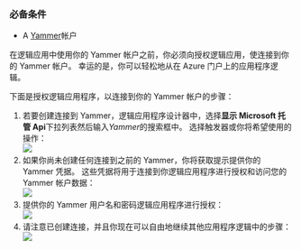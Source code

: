### <a name="prerequisites"></a>必备条件
* A [Yammer](https://www.yammer.com/)帐户 

在逻辑应用中使用你的 Yammer 帐户之前，你必须向授权逻辑应用，使连接到你的 Yammer 帐户。 幸运的是，你可以轻松地从在 Azure 门户上的应用程序逻辑。 

下面是授权逻辑应用程序，以连接到你的 Yammer 帐户的步骤：

1. 若要创建连接到 Yammer，逻辑应用程序设计器中，选择**显示 Microsoft 托管 Api**下拉列表然后输入*Yammer*的搜索框中。 选择触发器或你将希望使用的操作：  
   ![](./media/connectors-create-api-yammer/yammer-1.png)
2. 如果你尚未创建任何连接到之前的 Yammer，你将获取提示提供你的 Yammer 凭据。 这些凭据将用于连接到你逻辑应用程序进行授权和访问您的 Yammer 帐户数据：  
   ![](./media/connectors-create-api-yammer/yammer-2.png)
3. 提供你的 Yammer 用户名和密码逻辑应用程序进行授权：  
   ![](./media/connectors-create-api-yammer/yammer-3.png)   
4. 请注意已创建连接，并且你现在可以自由地继续其他应用程序逻辑中的步骤：  
   ![](./media/connectors-create-api-yammer/yammer-4.png)   

